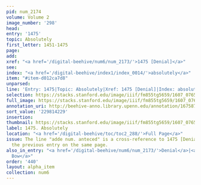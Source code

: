 ```yaml
---
pid: num_2174
volume: Volume 2
image_number: '298'
head:
entry: '1475'
topic: Absolutely
first_letter: 1451-1475
page:
add:
xref: "<a href='/digital-beehive/num6/num_2173/'>1475 [Denial]</a>"
see:
index: "<a href='/digital-beehive/index1/index_0014/'>absolutely</a>"
item: "#item-d012ca7d8"
unparsed:
line: 'Entry: 1475|Topic: Absolutely|Xref: 1475 [Denial]|Index: absolutely|#item-d012ca7d8'
selection: https://stacks.stanford.edu/image/iiif/fm855tg5659/1607_0765/957,4229,2667,393/full/0/default.jpg
full_image: https://stacks.stanford.edu/image/iiif/fm855tg5659/1607_0765/full/full/0/default.jpg
annotation_uri: http://beehive-anno.library.upenn.edu/annotation/1675873333508
sort_value: '229814229'
insertion:
thumbnail: https://stacks.stanford.edu/image/iiif/fm855tg5659/1607_0765/957,4229,600,180/250,/0/default.jpg
label: 1475. Absolutely
location: "<a href='/digital-beehive/toc/toc2_288/'>Full Page</a>"
issue: The line "adde num. anteced" is a cross-reference to 1475 [Denial], which is
  the previous entry on the same page.
also_in_entry: "<a href='/digital-beehive/num6/num_2173/'>Denial</a>|<a href='/digital-beehive/num6/num_2175/'>To
  Bow</a>"
order: '440'
layout: alpha_item
collection: num6
---
```

